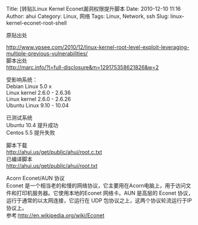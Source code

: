 Title: [转贴]Linux Kernel Econet漏洞权限提升脚本
Date: 2010-12-10 11:16
Author: ahui
Category: Linux, 网络
Tags: Linux, Network, ssh
Slug: linux-kernel-econet-root-shell

原贴出处  

http://www.vpsee.com/2010/12/linux-kernel-root-level-exploit-leveraging-multiple-previous-vulnerabilities/  
脚本出处  
http://marc.info/?l=full-disclosure&m=129175358621826&w=2

受影响系统：  
Debian Linux 5.0 x  
Linux kernel 2.6.0 - 2.6.36  
Linux kernel 2.6.0 - 2.6.26  
Ubuntu Linux 9.10 - 10.04

已测试系统  
Ubuntu 10.4 提升成功  
Centos 5.5 提升失败

脚本下载  
http://ahui.us/get/public/ahui/root.c.txt  
已编译脚本  
http://ahui.us/get/public/ahui/root.txt

Acorn Econet/AUN 协议  
Econet
是一个相当老的和慢的网络协议，它主要用在Acorn电脑上，用于访问文件和打印机服务器。它使用本地的Econet
网络卡。AUN 是高层的 Econet 协议，运行于通常的以太网连接，它运行在 UDP
包协议之上，这两个协议轮流运行于IP协议上。  
参考:http://en.wikipedia.org/wiki/Econet
